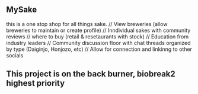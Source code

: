 ## MySake

this is a one stop shop for all things sake. 
    // View breweries (allow breweries to maintain or create profile)
    // Inndividual sakes with community reviews
    // where to buy (retail & resetaurants with stock)
    // Education from industry leaders
    // Community discussion floor with chat threads organized by type (Daiginjo, Honjozo, etc)
    // Allow for connection and linkinng to other socials

## This project is on the back burner, biobreak2 highest priority
